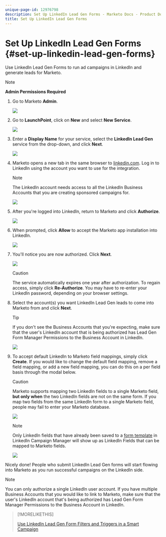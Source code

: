 ```yaml
---
unique-page-id: 12976798
description: Set Up LinkedIn Lead Gen Forms - Marketo Docs - Product Documentation
title: Set Up LinkedIn Lead Gen Forms
---
```


# Set Up LinkedIn Lead Gen Forms {#set-up-linkedin-lead-gen-forms}

Use LinkedIn Lead Gen Forms to run ad campaigns in LinkedIn and generate leads for Marketo.

>[!NOTE]
>
>**Admin Permissions Required**

1. Go to Marketo **Admin**.

   ![](assets/image2016-11-29-10-3a50-3a29.png)

1. Go to **LaunchPoint**, click on **New** and select **New Service**.

   ![](assets/image2016-11-29-10-3a51-3a11.png)

1. Enter a **Display Name** for your service, select the **LinkedIn Lead Gen** service from the drop-down, and click **Next**.

   ![](assets/linkedin-lead-gen.png)

1. Marketo opens a new tab in the same browser to [linkedin.com](https://www.linkedin.com). Log in to LinkedIn using the account you want to use for the integration.

   >[!NOTE]
   >
   >The LinkedIn account needs access to all the LinkedIn Business Accounts that you are creating sponsored campaigns for.

   ![](assets/linkedin-login.png)

1. After you're logged into LinkedIn, return to Marketo and click **Authorize**.

   ![](assets/linkedin-lead-gen-authorize.png)

1. When prompted, click **Allow** to accept the Marketo app installation into LinkedIn.

   ![](assets/linkedin-marketo-allow.png)

1. You'll notice you are now authorized. Click **Next**.

   ![](assets/image2017-9-28-7-3a55-3a14.png)

   >[!CAUTION]
   >
   >The service automatically expires one year after authorization. To regain access, simply click **Re-Authorize**. You may have to re-enter your LinkedIn password, depending on your browser settings.

1. Select the account(s) you want LinkedIn Lead Gen leads to come into Marketo from and click **Next**.

   >[!TIP]
   >
   >If you don't see the Business Accounts that you're expecting, make sure that the user's LinkedIn account that is being authorized has Lead Gen Form Manager Permissions to the Business Account in LinkedIn.

   ![](assets/linkedin-pages-to-capture.png)

1. To accept default LinkedIn to Marketo field mappings, simply click **Create**. If you would like to change the default field mapping, remove a field mapping, or add a new field mapping, you can do this on a per field basis through the modal below.

   >[!CAUTION]
   >
   >Marketo supports mapping two LinkedIn fields to a single Marketo field, **but only when** the two LinkedIn fields are not on the same form. If you map two fields from the same LinkedIn form to a single Marketo field, people may fail to enter your Marketo database.

   ![](assets/linkedin-lead-gen-mapping.png)

   >[!NOTE]
   >
   >Only LinkedIn fields that have already been saved to a [form template](https://www.linkedin.com/help/lms/answer/79634) in LinkedIn Campaign Manager will show up as LinkedIn Fields that can be mapped to Marketo fields.

   ![](assets/linkedin-installed-services.png)

Nicely done! People who submit LinkedIn Lead Gen forms will start flowing into Marketo as you run successful campaigns on the LinkedIn side.

>[!NOTE]
>
>You can only authorize a single LinkedIn user account. If you have multiple Business Accounts that you would like to link to Marketo, make sure that the user's LinkedIn account that's being authorized has Lead Gen Form Manager Permissions to the Business Account in LinkedIn.

>[!MORELIKETHIS]
>
>[Use LinkedIn Lead Gen Form Filters and Triggers in a Smart Campaign](/help/marketo/product-docs/demand-generation/social/social-functions/use-linkedin-lead-gen-form-filters-and-triggers-in-a-smart-campaign.md)
